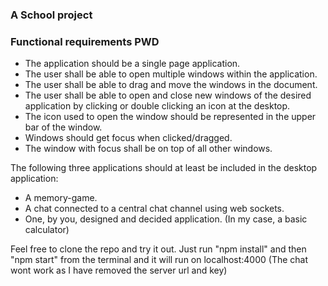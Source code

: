 ### A School project

### Functional requirements PWD

* The application should be a single page application.
* The user shall be able to open multiple windows within the application.
* The user shall be able to drag and move the windows in the document.
* The user shall be able to open and close new windows of the desired application by clicking or double clicking an icon at the desktop.
* The icon used to open the window should be represented in the upper bar of the window.
* Windows should get focus when clicked/dragged.
* The window with focus shall be on top of all other windows.

The following three applications should at least be included in the desktop application:

* A memory-game.
* A chat connected to a central chat channel using web sockets.
* One, by you, designed and decided application. (In my case, a basic calculator)

Feel free to clone the repo and try it out. 
Just run "npm install" and then "npm start" from the terminal and it will run on localhost:4000
(The chat wont work as I have removed the server url and key)

